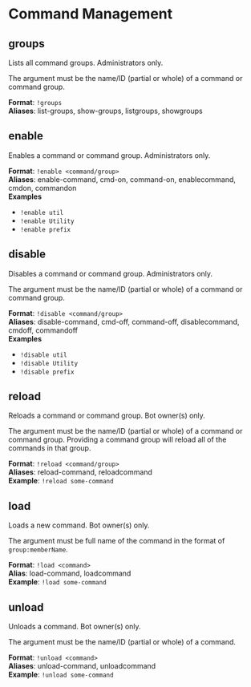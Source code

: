 # Command Management

## <a name="groups"></a>groups

Lists all command groups. Administrators only.

The argument must be the name/ID (partial or whole) of a command or command group.

**Format**: `!groups`  
**Aliases**: list-groups, show-groups, listgroups, showgroups

## <a name="enable"></a>enable

Enables a command or command group. Administrators only.

**Format**: `!enable <command/group>`  
**Aliases**: enable-command, cmd-on, command-on, enablecommand, cmdon, commandon  
**Examples**

- `!enable util`
- `!enable Utility`
- `!enable prefix`

## <a name="disable"></a>disable

Disables a command or command group. Administrators only.

The argument must be the name/ID (partial or whole) of a command or command group.

**Format**: `!disable <command/group>`  
**Aliases**: disable-command, cmd-off, command-off, disablecommand, cmdoff, commandoff  
**Examples**

- `!disable util`
- `!disable Utility`
- `!disable prefix`

## <a name="reload"></a>reload

Reloads a command or command group. Bot owner(s) only.

The argument must be the name/ID (partial or whole) of a command or command group. Providing a command group will reload all of the commands in that group.

**Format**: `!reload <command/group>`  
**Aliases**: reload-command, reloadcommand  
**Example**: `!reload some-command`

## <a name="load"></a>load

Loads a new command. Bot owner(s) only.

The argument must be full name of the command in the format of `group:memberName`.

**Format**: `!load <command>`  
**Alias**: load-command, loadcommand  
**Example**: `!load some-command`

## <a name="unload"></a>unload

Unloads a command. Bot owner(s) only.

The argument must be the name/ID (partial or whole) of a command.

**Format**: `!unload <command>`  
**Aliases**: unload-command, unloadcommand  
**Example**: `!unload some-command`
